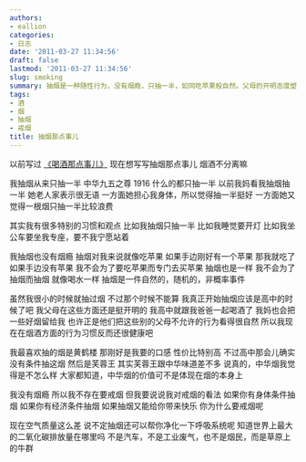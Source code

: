 ```yaml
---
authors:
- eallion
categories:
- 日志
date: '2011-03-27 11:34:56'
draft: false
lastmod: '2011-03-27 11:34:56'
slug: smoking
summary: 抽烟是一种随性行为，没有烟瘾，只抽一半，如同吃苹果般自然。父母的开明态度塑造了健康的烟酒习惯，偏爱黄鹤楼的口感，认为中华烟名不副实。反对盲目戒烟，认为在身体和经济允许的情况下，抽烟带来的快乐无需戒除。甚至调侃抽烟或许能净化呼吸系统，对比牛群的碳排放更值得关注！
tags:
- 酒
- 烟
- 抽烟
- 戒烟
title: 抽烟那点事儿
---
```

以前写过 [《喝酒那点事儿》](http://eallion.com/drinking)
现在想写写抽烟那点事儿
烟酒不分离嘛

我抽烟从来只抽一半
中华九五之尊 1916 什么的都只抽一半
以前我妈看我抽烟抽一半
她老人家表示很无语
一方面她担心我身体，所以觉得抽一半挺好
一方面她又觉得一根烟只抽一半比较浪费

其实我有很多特别的习惯和观点
比如我抽烟只抽一半
比如我睡觉要开灯
比如我坐公车要坐我专座，要不我宁愿站着

我抽烟也没有烟瘾
抽烟对我来说就像吃苹果
如果手边刚好有一个苹果
那我就吃了
如果手边没有苹果
我不会为了要吃苹果而专门去买苹果
抽烟也是一样
我不会为了抽烟而抽烟
就像喝水一样
抽烟是一件自然的，随机的，非概率事件

虽然我很小的时候就抽过烟
不过那个时候不能算
我真正开始抽烟应该是高中的时候了吧
我父母在这些方面还是挺开明的
我高中就跟我爸爸一起喝酒了
我妈也会把一些好烟留给我
也许正是他们把这些别的父母不允许的行为看得很自然
所以我现在在烟酒方面的行为习惯反而还很健康吧

我最喜欢抽的烟是黄鹤楼
那刚好是我要的口感
性价比特别高
不过高中那会儿确实没有条件抽这烟
然后是芙蓉王
其实芙蓉王跟中华味道差不多
说真的，中华烟我觉得是不怎么样
大家都知道，中华烟的价值可不是体现在烟的本身上

我没有烟瘾
所以我不存在要戒烟
但我要说说我对戒烟的看法
如果你有身体条件抽烟
如果你有经济条件抽烟
如果抽烟又能给你带来快乐
你为什么要戒烟呢

现在空气质量这么差
说不定抽烟还可以帮你净化一下呼吸系统呢
知道世界上最大的二氧化碳排放量在哪里吗
不是汽车，不是工业废气，也不是烟民，而是草原上的牛群